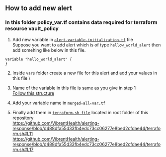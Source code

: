 ## How to add new alert
### In this folder policy_var.tf contains data required for terraform resource vault_policy
1. Add new variable in [```alert-variable-initialization.tf```](https://github.com/VibrentHealth/alerting-response/blob/d488dfa55d33fb4edc73cc06277e8bed2cfdae44/alerts/newrelicRules/modules/alerts/alert-variable-initialization.tf) file \
Suppose you want to add alert which is of type ```hellow_world_alert``` then add somehing like below in this file.

```
variable "hello_world_alert" {
}
```
2. Inside ```vars``` folder create a new file for this alert and add your values in this file \ 

3. Name of the variable in this file is same as you give in step 1 \
[Follow this structure](https://github.com/VibrentHealth/alerting-response/blob/d488dfa55d33fb4edc73cc06277e8bed2cfdae44/alerts/newrelicRules/modules/alerts/vars/hello-world-alert.tf#L1)

4. Add your variable name in [```merged-all-var.tf```](https://github.com/VibrentHealth/alerting-response/blob/d488dfa55d33fb4edc73cc06277e8bed2cfdae44/alerts/newrelicRules/modules/alerts/merged-all-var.tf#L2)

5. Finally add them in [```terraform.sh file```]() located in root folder of this repository \
 https://github.com/VibrentHealth/alerting-response/blob/d488dfa55d33fb4edc73cc06277e8bed2cfdae44/terraform.sh#L11 \
 https://github.com/VibrentHealth/alerting-response/blob/d488dfa55d33fb4edc73cc06277e8bed2cfdae44/terraform.sh#L17
